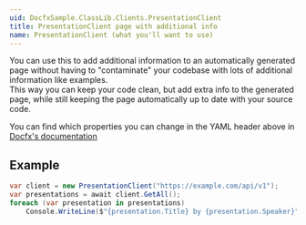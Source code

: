 ```yaml
---
uid: DocfxSample.ClassLib.Clients.PresentationClient
title: PresentationClient page with additional info
name: PresentationClient (what you'll want to use)
---
```


You can use this to add additional information to an automatically generated page without having to "contaminate" your codebase with lots of additional information like examples.  
This way you can keep your code clean, but add extra info to the generated page, while still keeping the page automatically up to date with your source code.

You can find which properties you can change in the YAML header above in [Docfx's documentation](https://dotnet.github.io/docfx/tutorial/intro_overwrite_files.html#managed-reference-model)

## Example
```cs
var client = new PresentationClient("https://example.com/api/v1");
var presentations = await client.GetAll();
foreach (var presentation in presentations)
    Console.WriteLine($"{presentation.Title} by {presentation.Speaker}");
```

